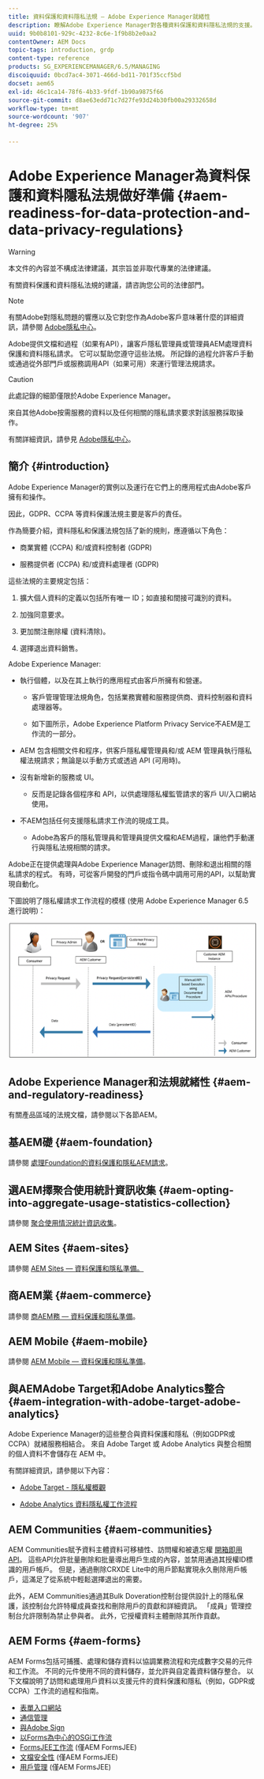 ```yaml
---
title: 資料保護和資料隱私法規 — Adobe Experience Manager就緒性
description: 瞭解Adobe Experience Manager對各種資料保護和資料隱私法規的支援。 它包括歐盟一般資料保護條例(GDPR)、加利福尼亞消費者隱私法以及實施新項目時如AEM何遵守。
uuid: 9b0b8101-929c-4232-8c6e-1f9b8b2e0aa2
contentOwner: AEM Docs
topic-tags: introduction, grdp
content-type: reference
products: SG_EXPERIENCEMANAGER/6.5/MANAGING
discoiquuid: 0bcd7ac4-3071-466d-bd11-701f35ccf5bd
docset: aem65
exl-id: 46c1ca14-78f6-4b33-9fdf-1b90a9875f66
source-git-commit: d8ae63edd71c7d27fe93d24b30fb00a29332658d
workflow-type: tm+mt
source-wordcount: '907'
ht-degree: 25%

---
```


# Adobe Experience Manager為資料保護和資料隱私法規做好準備 {#aem-readiness-for-data-protection-and-data-privacy-regulations}

>[!WARNING]
>
>本文件的內容並不構成法律建議，其宗旨並非取代專業的法律建議。
>
>有關資料保護和資料隱私法規的建議，請咨詢您公司的法律部門。

>[!NOTE]
>
>有關Adobe對隱私問題的響應以及它對您作為Adobe客戶意味著什麼的詳細資訊，請參閱 [Adobe隱私中心](https://www.adobe.com/tw/privacy.html)。

Adobe提供文檔和過程（如果有API），讓客戶隱私管理員或管理員AEM處理資料保護和資料隱私請求。 它可以幫助您遵守這些法規。 所記錄的過程允許客戶手動或通過從外部門戶或服務調用API（如果可用）來運行管理法規請求。

>[!CAUTION]
>
>此處記錄的細節僅限於Adobe Experience Manager。
>
>來自其他Adobe按需服務的資料以及任何相關的隱私請求要求對該服務採取操作。
>
>有關詳細資訊，請參見 [Adobe隱私中心](https://www.adobe.com/tw/privacy.html)。

## 簡介 {#introduction}

Adobe Experience Manager的實例以及運行在它們上的應用程式由Adobe客戶擁有和操作。

因此，GDPR、CCPA 等資料保護法規主要是客戶的責任。

作為簡要介紹，資料隱私和保護法規包括了新的規則，應遵循以下角色：

* 商業實體 (CCPA) 和/或資料控制者 (GDPR)

* 服務提供者 (CCPA) 和/或資料處理者 (GDPR)

這些法規的主要規定包括：

1. 擴大個人資料的定義以包括所有唯一 ID；如直接和間接可識別的資料。

2. 加強同意要求。

3. 更加關注刪除權 (資料清除)。

4. 選擇退出資料銷售。

Adobe Experience Manager:

* 執行個體，以及在其上執行的應用程式由客戶所擁有和營運。

   * 客戶管理管理法規角色，包括業務實體和服務提供商、資料控制器和資料處理器等。

   * 如下圖所示，Adobe Experience Platform Privacy Service不AEM是工作流的一部分。

* AEM 包含相關文件和程序，供客戶隱私權管理員和/或 AEM 管理員執行隱私權法規請求；無論是以手動方式或透過 API (可用時)。

* 沒有新增新的服務或 UI。

   * 反而是記錄各個程序和 API，以供處理隱私權監管請求的客戶 UI/入口網站使用。

* 不AEM包括任何支援隱私請求工作流的現成工具。

   * Adobe為客戶的隱私管理員和管理員提供文檔和AEM過程，讓他們手動運行與隱私法規相關的請求。

Adobe正在提供處理與Adobe Experience Manager訪問、刪除和退出相關的隱私請求的程式。 有時，可從客戶開發的門戶或指令碼中調用可用的API，以幫助實現自動化。

下圖說明了隱私權請求工作流程的模樣 (使用 Adobe Experience Manager 6.5 進行說明)：

![資料保護和隱私權](assets/data-protection-and-privacy-01.png)

## Adobe Experience Manager和法規就緒性 {#aem-and-regulatory-readiness}

有關產品區域的法規文檔，請參閱以下各節AEM。

## 基AEM礎 {#aem-foundation}

請參閱 [處理Foundation的資料保護和隱私AEM請求](/help/sites-administering/handling-gdpr-requests-for-aem-platform.md)。

## 選AEM擇聚合使用統計資訊收集 {#aem-opting-into-aggregate-usage-statistics-collection}

請參閱 [聚合使用情況統計資訊收集](/help/sites-deploying/opt-in-aggregated-usage-statistics.md)。

## AEM Sites {#aem-sites}

請參閱 [AEM Sites — 資料保護和隱私準備。](/help/sites-administering/gdpr-compliance-sites.md)

## 商AEM業 {#aem-commerce}

請參閱 [商AEM務 — 資料保護和隱私準備](/help/sites-administering/gdpr-compliance-commerce.md)。

## AEM Mobile {#aem-mobile}

請參閱 [AEM Mobile — 資料保護和隱私準備](/help/mobile/aem-mobile-gdpr-compliance.md)。

## 與AEMAdobe Target和Adobe Analytics整合 {#aem-integration-with-adobe-target-adobe-analytics}

Adobe Experience Manager的這些整合與資料保護和隱私（例如GDPR或CCPA）就緒服務相結合。 來自 Adobe Target 或 Adobe Analytics 與整合相關的個人資料不會儲存在 AEM 中。


有關詳細資訊，請參閱以下內容：

* [Adobe Target - 隱私權概觀](https://developer.adobe.com/target/before-implement/privacy/cmp-privacy-and-general-data-protection-regulation/?lang=en)

* [Adobe Analytics 資料隱私權工作流程](https://experienceleague.adobe.com/docs/analytics/admin/admin-tools/data-governance/an-gdpr-workflow.html)

## AEM Communities {#aem-communities}

AEM Communities賦予資料主體資料可移植性、訪問權和被遺忘權 [開箱即用API](/help/communities/user-ugc-management-service.md)。 這些API允許批量刪除和批量導出用戶生成的內容，並禁用通過其授權ID標識的用戶帳戶。 但是，通過刪除CRXDE Lite中的用戶節點實現永久刪除用戶帳戶，這滿足了從系統中輕鬆選擇退出的需要。

此外，AEM Communities通過其Bulk Doveration控制台提供設計上的隱私保護，該控制台允許特權成員查找和刪除用戶的貢獻和詳細資訊。 「成員」管理控制台允許限制為禁止參與者。 此外，它授權資料主體刪除其所作貢獻。

## AEM Forms {#aem-forms}

AEM Forms包括可捕獲、處理和儲存資料以協調業務流程和完成數字交易的元件和工作流。 不同的元件使用不同的資料儲存，並允許與自定義資料儲存整合。 以下文檔說明了訪問和處理用戶資料以支援元件的資料保護和隱私（例如，GDPR或CCPA）工作流的過程和指南。

* [表單入口網站](/help/forms/using/forms-portal-handling-user-data.md)
* [通信管理](/help/forms/using/correspondence-management-handling-user-data.md)
* [與Adobe Sign](/help/forms/using/integration-adobe-sign-handling-user-data.md)
* [以Forms為中心的OSGi工作流](/help/forms/using/forms-workflow-osgi-handling-user-data.md)
* [FormsJEE工作流](/help/forms/using/forms-workflow-jee-handling-user-data.md) (僅AEM FormsJEE)
* [文檔安全性](/help/forms/using/document-security-handling-user-data.md) (僅AEM FormsJEE)
* [用戶管理](/help/forms/using/user-management-handling-user-data.md) (僅AEM FormsJEE)
